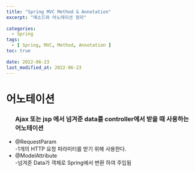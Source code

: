 ```yaml
---
title: "Spring MVC Method & Annotation"
excerpt: "메소드와 어노테이션 정리"
 
categories:
  - Spring       
tags:
  - [ Spring, MVC, Method, Annotation ]  
toc: true
 
date: 2022-06-23
last_modified_at: 2022-06-23
---
```


<h1>어노테이션</h1>


<ul>
<h3>Ajax 또는 jsp 에서 넘겨준 data를 controller에서 받을 때 사용하는 어노테이션</h3>
<li>@RequestParam</li>
-1개의 HTTP 요청 파라미터를 받기 위해 사용한다.<br>


<li>@ModelAttribute</li>
-넘겨준 Data가 객체로 Spring에서 변환 하여 주입됨


</ul>


